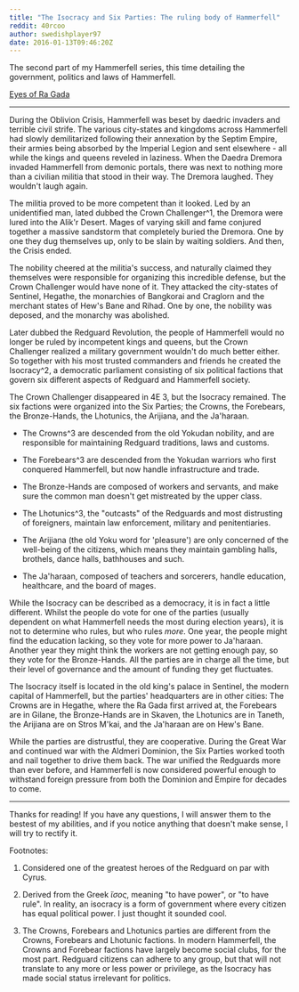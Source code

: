 ```yaml
---
title: "The Isocracy and Six Parties: The ruling body of Hammerfell"
reddit: 40rcoo
author: swedishplayer97
date: 2016-01-13T09:46:20Z
---
```


The second part of my Hammerfell series, this time detailing the government, politics and laws of Hammerfell.

[Eyes of Ra Gada](https://www.reddit.com/r/teslore/comments/40m0j0/eyes_of_ra_gada_hammerfells_secret_intelligence/)

---
During the Oblivion Crisis, Hammerfell was beset by daedric invaders and terrible civil strife. The various city-states and kingdoms across Hammerfell had slowly demilitarized following their annexation by the Septim Empire, their armies being absorbed by the Imperial Legion and sent elsewhere - all while the kings and queens reveled in laziness. When the Daedra Dremora invaded Hammerfell from demonic portals, there was next to nothing more than a civilian militia that stood in their way. The Dremora laughed. They wouldn't laugh again.

The militia proved to be more competent than it looked. Led by an unidentified man, lated dubbed the Crown Challenger^1, the Dremora were lured into the Alik'r Desert. Mages of varying skill and fame conjured together a massive sandstorm that completely buried the Dremora. One by one they dug themselves up, only to be slain by waiting soldiers. And then, the Crisis ended.

The nobility cheered at the militia's success, and naturally claimed they themselves were responsible for organizing this incredible defense, but the Crown Challenger would have none of it. They attacked the city-states of Sentinel, Hegathe, the monarchies of Bangkorai and Craglorn and the merchant states of Hew's Bane and Rihad. One by one, the nobility was deposed, and the monarchy was abolished.

Later dubbed the Redguard Revolution, the people of Hammerfell would no longer be ruled by incompetent kings and queens, but the Crown Challenger realized a military government wouldn't do much better either. So together with his most trusted commanders and friends he created the Isocracy^2, a democratic parliament consisting of six political factions that govern six different aspects of Redguard and Hammerfell society.

The Crown Challenger disappeared in 4E 3, but the Isocracy remained. The six factions were organized into the Six Parties; the Crowns, the Forebears, the Bronze-Hands, the Lhotunics, the Arijiana, and the Ja'haraan.

* The Crowns^3 are descended from the old Yokudan nobility, and are responsible for maintaining Redguard traditions, laws and customs.

* The Forebears^3 are descended from the Yokudan warriors who first conquered Hammerfell, but now handle infrastructure and trade.

* The Bronze-Hands are composed of workers and servants, and make sure the common man doesn't get mistreated by the upper class.

* The Lhotunics^3, the "outcasts" of the Redguards and most distrusting of foreigners, maintain law enforcement, military and penitentiaries.

* The Arijiana (the old Yoku word for 'pleasure') are only concerned of the well-being of the citizens, which means they maintain gambling halls, brothels, dance halls, bathhouses and such.

* The Ja'haraan, composed of teachers and sorcerers, handle education, healthcare, and the board of mages.

While the Isocracy can be described as a democracy, it is in fact a little different. Whilst the people do vote for one of the parties (usually dependent on what Hammerfell needs the most during election years), it is not to determine who rules, but who rules *more*. One year, the people might find the education lacking, so they vote for more power to Ja'haraan. Another year they might think the workers are not getting enough pay, so they vote for the Bronze-Hands. All the parties are in charge all the time, but their level of governance and the amount of funding they get fluctuates.

The Isocracy itself is located in the old king's palace in Sentinel, the modern capital of Hammerfell, but the parties' headquarters are in other cities: The Crowns are in Hegathe, where the Ra Gada first arrived at, the Forebears are in Gilane, the Bronze-Hands are in Skaven, the Lhotunics are in Taneth, the Arijiana are on Stros M'kai, and the Ja'haraan are on Hew's Bane.

While the parties are distrustful, they are cooperative. During the Great War and continued war with the Aldmeri Dominion, the Six Parties worked tooth and nail together to drive them back. The war unified the Redguards more than ever before, and Hammerfell is now considered powerful enough to withstand foreign pressure from both the Dominion and Empire for decades to come.

---
Thanks for reading! If you have any questions, I will answer them to the bestest of my abilities, and if you notice anything that doesn't make sense, I will try to rectify it.

Footnotes:

1. Considered one of the greatest heroes of the Redguard on par with Cyrus.

2. Derived from the Greek *ἴσος*, meaning "to have power", or "to have rule". In reality, an isocracy is a form of government where every citizen has equal political power. I just thought it sounded cool.

3. The Crowns, Forebears and Lhotunics parties are different from the Crowns, Forebears and Lhotunic factions. In modern Hammerfell, the Crowns and Forebear factions have largely become social clubs, for the most part. Redguard citizens can adhere to any group, but that will not translate to any more or less power or privilege, as the Isocracy has made social status irrelevant for politics.
